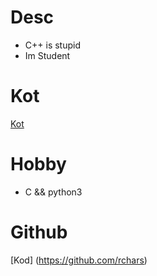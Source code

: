 # Desc
- C++ is stupid
- Im Student
# Kot
[Kot](https://upload.wikimedia.org/wikipedia/commons/thumb/7/71/Calico_tabby_cat_-_Savannah.jpg/1024px-Calico_tabby_cat_-_Savannah.jpg)
# Hobby
- C && python3
# Github
[Kod] (https://github.com/rchars)